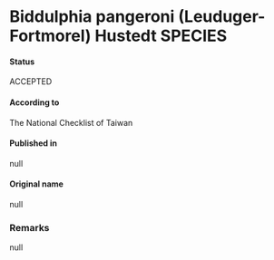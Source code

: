 Biddulphia pangeroni (Leuduger-Fortmorel) Hustedt SPECIES
=======

#### Status
ACCEPTED

#### According to
The National Checklist of Taiwan

#### Published in
null

#### Original name
null

### Remarks
null